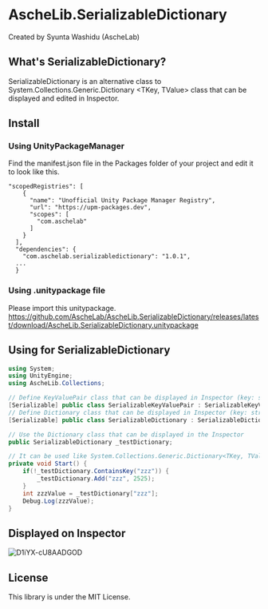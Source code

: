 # AscheLib.SerializableDictionary
Created by Syunta Washidu (AscheLab)

## What's SerializableDictionary?
SerializableDictionary is an alternative class to System.Collections.Generic.Dictionary <TKey, TValue> class that can be displayed and edited in Inspector.

## Install
### Using UnityPackageManager
Find the manifest.json file in the Packages folder of your project and edit it to look like this.
```
"scopedRegistries": [
    {
      "name": "Unofficial Unity Package Manager Registry",
      "url": "https://upm-packages.dev",
      "scopes": [
        "com.aschelab"
      ]
    }
  ],
  "dependencies": {
    "com.aschelab.serializabledictionary": "1.0.1",
  ...
  }
```
### Using .unitypackage file
Please import this unitypackage.
https://github.com/AscheLab/AscheLib.SerializableDictionary/releases/latest/download/AscheLib.SerializableDictionary.unitypackage

## Using for SerializableDictionary
```csharp
using System;
using UnityEngine;
using AscheLib.Collections;
```
```csharp
// Define KeyValuePair class that can be displayed in Inspector (key: string, value: int)
[Serializable] public class SerializableKeyValuePair : SerializableKeyValuePairBase<string, int> { }
// Define Dictionary class that can be displayed in Inspector (key: string, value: int)
[Serializable] public class SerializableDictionary : SerializableDictionaryBase<string, int, SerializableKeyValuePair> { }

// Use the Dictionary class that can be displayed in the Inspector
public SerializableDictionary _testDictionary;

// It can be used like System.Collections.Generic.Dictionary<TKey, TValue> class
private void Start() {
	if(!_testDictionary.ContainsKey("zzz")) {
		_testDictionary.Add("zzz", 2525);
	}
	int zzzValue = _testDictionary["zzz"];
	Debug.Log(zzzValue);
}
```

## Displayed on Inspector
![D1iYX-cU8AADGOD](https://user-images.githubusercontent.com/47095602/54342456-db90c680-467f-11e9-83b7-ae72eed0cbb0.png)

## License
This library is under the MIT License.